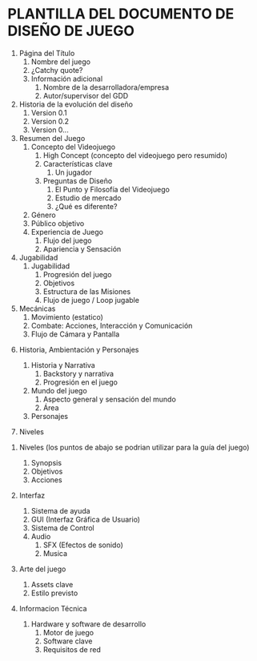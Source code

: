 PLANTILLA DEL DOCUMENTO DE DISEÑO DE JUEGO
=============================
1. Página del Título
   1. Nombre del juego   
   2. ¿Catchy quote?
   3. Información adicional	
       1. Nombre de la desarrolladora/empresa
       2. Autor/supervisor del GDD
2. Historia de la evolución del diseño
   1.  Version 0.1
   2.  Version 0.2
   3.  Version 0...
3. Resumen del Juego
   1.  Concepto del Videojuego
       1. High Concept (concepto del videojuego pero resumido)
       2. Características clave
           1. Un jugador
       3. Preguntas de Diseño
           1. El Punto y Filosofía del Videojuego
           2. Estudio de mercado
           3. ¿Qué es diferente?
   2.  Género
   3.  Público objetivo
   4.  Experiencia de Juego
        1. Flujo del juego
        2. Apariencia y Sensación
4. Jugabilidad
   1.  Jugabilidad
       1. Progresión del juego
       2. Objetivos
       3. Estructura de las Misiones
       4. Flujo de juego / Loop jugable
5. Mecánicas
   1. Movimiento (estatico)  
   2. Combate:  Acciones, Interacción y Comunicación
   <!-- 4. Economía -->
   3. Flujo de Cámara y Pantalla
 <!-- Opcional en caso de mucho tiempo libre
        Opciones del juego
   1.  Opciones Generales
   2.  Rejugar y Guardados 
   3.  Trucos y Easter Eggs -->
6. Historia, Ambientación y Personajes
   1.  Historia y Narrativa
       1. Backstory y narrativa
       2. Progresión en el juego
   2.  Mundo del juego
       1. Aspecto general y sensación del mundo
       2. Área
   3.  Personajes
   
7. Niveles
  <!--  Nivel del Tutorial -->
   1.  Niveles (los puntos de abajo se podrian utilizar para la guía del juego)
       1. Synopsis
       2. Objetivos
       3. Acciones
8. Interfaz
   1.  Sistema de ayuda
   2.  GUI (Interfaz Gráfica de Usuario)
   3.  Sistema de Control
   4.  Audio
       1. SFX (Efectos de sonido)
       2. Musica

9. Arte del juego
    1. Assets clave
    2. Estilo previsto

10. Informacion Técnica
    1. Hardware y software de desarrollo
       1. Motor de juego
       2. Software clave
       3. Requisitos de red
